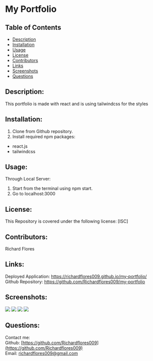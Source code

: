 # My Portfolio
## Table of Contents
* [Description](#description)
* [Installation](#installation)
* [Usage](#usage)
* [License](#license)
* [Contributors](#contributors)
* [Links](#links)
* [Screenshots](#screenshots)
* [Questions](#questions)

## Description:
This portfolio is made with react and is using tailwindcss for the styles

## Installation:
1. Clone from Github repository. <br>
3. Install required npm packages: <br>
* react.js <br>
* tailwindcss <br>



## Usage:
Through Local Server:<br>
1. Start from the terminal using npm start. <br>
2. Go to localhost:3000 <br>

## License:
This Repository is covered under the following license: [ISC]

## Contributors:
Richard Flores

## Links:
Deployed Application: https://richardflores009.github.io/my-portfolio/ <br>
Github Repository: https://github.com/Richardflores009/my-portfolio <br>

## Screenshots:

![](img/gifone.gif)
![](img/gif4.gif)
![](img/gif3.gif)
![](img/gif2.gif)


## Questions:
Contact me:<br>
Github: [https://github.com/Richardflores009](https://github.com/Richardflores009)<br>
Email: [richardflores009@gmail.com](richardflores009@gmail.com)<br>
